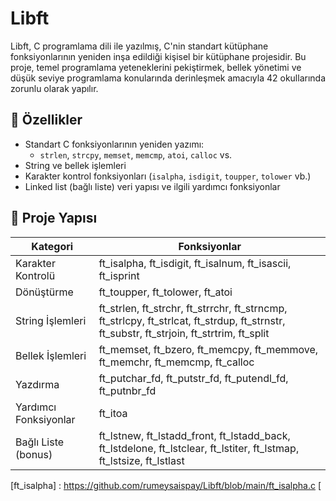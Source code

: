 # Libft

Libft, C programlama dili ile yazılmış, C'nin standart kütüphane fonksiyonlarının yeniden inşa edildiği kişisel bir kütüphane projesidir. Bu proje, temel programlama yeteneklerini pekiştirmek, bellek yönetimi ve düşük seviye programlama konularında derinleşmek amacıyla 42 okullarında zorunlu olarak yapılır.

## 🚀 Özellikler

- Standart C fonksiyonlarının yeniden yazımı:
  - `strlen`, `strcpy`, `memset`, `memcmp`, `atoi`, `calloc` vs.
- String ve bellek işlemleri
- Karakter kontrol fonksiyonları (`isalpha`, `isdigit`, `toupper`, `tolower` vb.)
- Linked list (bağlı liste) veri yapısı ve ilgili yardımcı fonksiyonlar

## 📁 Proje Yapısı

Kategori | Fonksiyonlar
---------|--------------
Karakter Kontrolü | ft_isalpha, ft_isdigit, ft_isalnum, ft_isascii, ft_isprint
Dönüştürme        | ft_toupper, ft_tolower, ft_atoi
String İşlemleri | ft_strlen, ft_strchr, ft_strrchr, ft_strncmp, ft_strlcpy, ft_strlcat, ft_strdup, ft_strnstr, ft_substr, ft_strjoin, ft_strtrim, ft_split
Bellek İşlemleri | ft_memset, ft_bzero, ft_memcpy, ft_memmove, ft_memchr, ft_memcmp, ft_calloc
Yazdırma | ft_putchar_fd, ft_putstr_fd, ft_putendl_fd, ft_putnbr_fd
Yardımcı Fonksiyonlar | ft_itoa
Bağlı Liste (bonus) | ft_lstnew, ft_lstadd_front, ft_lstadd_back, ft_lstdelone, ft_lstclear, ft_lstiter, ft_lstmap, ft_lstsize, ft_lstlast



[ft_isalpha] : https://github.com/rumeysaispay/Libft/blob/main/ft_isalpha.c
[
